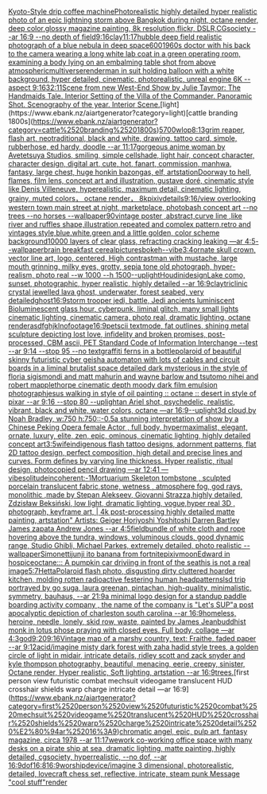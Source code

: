 [Kyoto-Style drip coffee machine](https://www.ebank.nz/aiartgenerator?category=Kyoto-Style%2520drip%2520coffee%2520machine)[Photorealistic highly detailed hyper realistic photo of an epic lightning storm above Bangkok during night,  octane render, deep color,glossy magazine painting, 8k resolution,flickr, DSLR,CGsociety  --ar 16:9 --no depth of field](https://www.ebank.nz/aiartgenerator?category=Photorealistic%2520highly%2520detailed%2520hyper%2520realistic%2520photo%2520of%2520an%2520epic%2520lightning%2520storm%2520above%2520Bangkok%2520during%2520night%2C%2520%2520octane%2520render%2C%2520deep%2520color%2Cglossy%2520magazine%2520painting%2C%25208k%2520resolution%2Cflickr%2C%2520DSLR%2CCGsociety%2520%2520--ar%252016%3A9%2520--no%2520depth%2520of%2520field)[9:16](https://www.ebank.nz/aiartgenerator?category=9%3A16)[clay](https://www.ebank.nz/aiartgenerator?category=clay)[11:17](https://www.ebank.nz/aiartgenerator?category=11%3A17)[hubble deep field realistic photograph of a blue nebula in deep space](https://www.ebank.nz/aiartgenerator?category=hubble%2520deep%2520field%2520realistic%2520photograph%2520of%2520a%2520blue%2520nebula%2520in%2520deep%2520space)[600](https://www.ebank.nz/aiartgenerator?category=600)[1960s doctor with his back to the camera wearing a long white lab coat in a green operating room, examining a body lying on an embalming table shot from above atmospheric](https://www.ebank.nz/aiartgenerator?category=1960s%2520doctor%2520with%2520his%2520back%2520to%2520the%2520camera%2520wearing%2520a%2520long%2520white%2520lab%2520coat%2520in%2520a%2520green%2520operating%2520room%2C%2520examining%2520a%2520body%2520lying%2520on%2520an%2520embalming%2520table%2520shot%2520from%2520above%2520atmospheric)[multiverse](https://www.ebank.nz/aiartgenerator?category=multiverse)[render](https://www.ebank.nz/aiartgenerator?category=render)[man in suit holding balloon with a white background, hyper detailed, cinematic, photorealistic, unreal engine 6K --aspect 9:16](https://www.ebank.nz/aiartgenerator?category=man%2520in%2520suit%2520holding%2520balloon%2520with%2520a%2520white%2520background%2C%2520hyper%2520detailed%2C%2520cinematic%2C%2520photorealistic%2C%2520unreal%2520engine%25206K%2520--aspect%25209%3A16)[32:11](https://www.ebank.nz/aiartgenerator?category=32%3A11)[Scene from new West-End Show by Julie Taymor: The Handmaids Tale. Interior Setting of the Villa of the Commander. Panoramic Shot. Scenography of the year. Interior Scene.](https://www.ebank.nz/aiartgenerator?category=Scene%2520from%2520new%2520West-End%2520Show%2520by%2520Julie%2520Taymor%3A%2520The%2520Handmaids%2520Tale.%2520Interior%2520Setting%2520of%2520the%2520Villa%2520of%2520the%2520Commander.%2520Panoramic%2520Shot.%2520Scenography%2520of%2520the%2520year.%2520Interior%2520Scene.)[light](https://www.ebank.nz/aiartgenerator?category=light)[cattle branding 1800s](https://www.ebank.nz/aiartgenerator?category=cattle%2520branding%25201800s)[5700](https://www.ebank.nz/aiartgenerator?category=5700)[wlop](https://www.ebank.nz/aiartgenerator?category=wlop)[8:13](https://www.ebank.nz/aiartgenerator?category=8%3A13)[grim reaper, flash art, neotraditional, black and white, drawing, tattoo card, simple, rubberhose, ed hardy, doodle --ar 11:17](https://www.ebank.nz/aiartgenerator?category=grim%2520reaper%2C%2520flash%2520art%2C%2520neotraditional%2C%2520black%2520and%2520white%2C%2520drawing%2C%2520tattoo%2520card%2C%2520simple%2C%2520rubberhose%2C%2520ed%2520hardy%2C%2520doodle%2520--ar%252011%3A17)[gorgeous anime woman by Avetetsuya Studios, smiling, simple cellshade, light hair, concept character, character design, digital art, cute, hot, fanart, commission, manhwa, fantasy, large chest, huge honkin bazongas, elf, artstation](https://www.ebank.nz/aiartgenerator?category=gorgeous%2520anime%2520woman%2520by%2520Avetetsuya%2520Studios%2C%2520smiling%2C%2520simple%2520cellshade%2C%2520light%2520hair%2C%2520concept%2520character%2C%2520character%2520design%2C%2520digital%2520art%2C%2520cute%2C%2520hot%2C%2520fanart%2C%2520commission%2C%2520manhwa%2C%2520fantasy%2C%2520large%2520chest%2C%2520huge%2520honkin%2520bazongas%2C%2520elf%2C%2520artstation)[Doorway to hell, flames, film lens, concept art and illustration, gustave doré, cinematic style like Denis Villeneuve, hyperealistic, maximum detail, cinematic lighting, grainy, muted colors， octane render， 8k](https://www.ebank.nz/aiartgenerator?category=Doorway%2520to%2520hell%2C%2520flames%2C%2520film%2520lens%2C%2520concept%2520art%2520and%2520illustration%2C%2520gustave%2520dor%C3%A9%2C%2520cinematic%2520style%2520like%2520Denis%2520Villeneuve%2C%2520hyperealistic%2C%2520maximum%2520detail%2C%2520cinematic%2520lighting%2C%2520grainy%2C%2520muted%2520colors%EF%BC%8C%2520octane%2520render%EF%BC%8C%25208k)[pixiv](https://www.ebank.nz/aiartgenerator?category=pixiv)[details](https://www.ebank.nz/aiartgenerator?category=details)[9:16](https://www.ebank.nz/aiartgenerator?category=9%3A16)[/view overlooking western town main street at night, marketplace, photobash concept art --no trees --no horses --wallpaper](https://www.ebank.nz/aiartgenerator?category=/view%2520overlooking%2520western%2520town%2520main%2520street%2520at%2520night%2C%2520marketplace%2C%2520photobash%2520concept%2520art%2520--no%2520trees%2520--no%2520horses%2520--wallpaper)[90](https://www.ebank.nz/aiartgenerator?category=90)[vintage poster ,abstract,curve line ,like river and ruffles shape,illustration,repeated and complex pattern,retro and vintages style,blue.white,green and a little golden, color scheme background](https://www.ebank.nz/aiartgenerator?category=vintage%2520poster%2520%2Cabstract%2Ccurve%2520line%2520%2Clike%2520river%2520and%2520ruffles%2520shape%2Cillustration%2Crepeated%2520and%2520complex%2520pattern%2Cretro%2520and%2520vintages%2520style%2Cblue.white%2Cgreen%2520and%2520a%2520little%2520golden%2C%2520color%2520scheme%2520background)[10000 layers of clear glass, refracting cracking leaking —ar 4:5](https://www.ebank.nz/aiartgenerator?category=10000%2520layers%2520of%2520clear%2520glass%2C%2520refracting%2520cracking%2520leaking%2520%E2%80%94ar%25204%3A5)[--wallpaper](https://www.ebank.nz/aiartgenerator?category=--wallpaper)[brain breakfast cereal](https://www.ebank.nz/aiartgenerator?category=brain%2520breakfast%2520cereal)[pictures](https://www.ebank.nz/aiartgenerator?category=pictures)[bokeh](https://www.ebank.nz/aiartgenerator?category=bokeh)[--vibe](https://www.ebank.nz/aiartgenerator?category=--vibe)[3:4](https://www.ebank.nz/aiartgenerator?category=3%3A4)[ornate skull crown, vector line art, logo, centered, High contrast](https://www.ebank.nz/aiartgenerator?category=ornate%2520skull%2520crown%2C%2520vector%2520line%2520art%2C%2520logo%2C%2520centered%2C%2520High%2520contrast)[man with mustache, large mouth grinning, milky eyes, grotty, sepia tone old photograph, hyper-realism, photo real --w 1000 --h 1500](https://www.ebank.nz/aiartgenerator?category=man%2520with%2520mustache%2C%2520large%2520mouth%2520grinning%2C%2520milky%2520eyes%2C%2520grotty%2C%2520sepia%2520tone%2520old%2520photograph%2C%2520hyper-realism%2C%2520photo%2520real%2520--w%25201000%2520--h%25201500)[--uplight](https://www.ebank.nz/aiartgenerator?category=--uplight)[Houdini](https://www.ebank.nz/aiartgenerator?category=Houdini)[design](https://www.ebank.nz/aiartgenerator?category=design)[Lake como, sunset, photographic, hyper realistic, highly detailed --ar 16:9](https://www.ebank.nz/aiartgenerator?category=Lake%2520como%2C%2520sunset%2C%2520photographic%2C%2520hyper%2520realistic%2C%2520highly%2520detailed%2520--ar%252016%3A9)[clay](https://www.ebank.nz/aiartgenerator?category=clay)[triclinic crystal jewelled lava ghost, underwater, forest seabed, very detailed](https://www.ebank.nz/aiartgenerator?category=triclinic%2520crystal%2520jewelled%2520lava%2520ghost%2C%2520underwater%2C%2520forest%2520seabed%2C%2520very%2520detailed)[ghost](https://www.ebank.nz/aiartgenerator?category=ghost)[16:9](https://www.ebank.nz/aiartgenerator?category=16%3A9)[storm trooper jedi, battle, Jedi ancients luminiscent Bioluminescent glass hour, cyberpunk, liminal glitch, many small lights cinematic lighting, cinematic camera, photo real, dramatic lighting, octane render](https://www.ebank.nz/aiartgenerator?category=storm%2520trooper%2520jedi%2C%2520battle%2C%2520Jedi%2520ancients%2520luminiscent%2520Bioluminescent%2520glass%2520hour%2C%2520cyberpunk%2C%2520liminal%2520glitch%2C%2520many%2520small%2520lights%2520cinematic%2520lighting%2C%2520cinematic%2520camera%2C%2520photo%2520real%2C%2520dramatic%2520lighting%2C%2520octane%2520render)[asdfghjkl](https://www.ebank.nz/aiartgenerator?category=asdfghjkl)[no](https://www.ebank.nz/aiartgenerator?category=no)[footage](https://www.ebank.nz/aiartgenerator?category=footage)[16:9](https://www.ebank.nz/aiartgenerator?category=16%3A9)[petscii textmode, fat outlines, shining metal sculpture depicting lost love, infidelity and broken promises, post-processed, CBM ascii, PET Standard Code of Information Interchange  --test --ar 9:14 --stop 95 --no text](https://www.ebank.nz/aiartgenerator?category=petscii%2520textmode%2C%2520fat%2520outlines%2C%2520shining%2520metal%2520sculpture%2520depicting%2520lost%2520love%2C%2520infidelity%2520and%2520broken%2520promises%2C%2520post-processed%2C%2520CBM%2520ascii%2C%2520PET%2520Standard%2520Code%2520of%2520Information%2520Interchange%2520%2520--test%2520--ar%25209%3A14%2520--stop%252095%2520--no%2520text)[graffiti ferns in a bottle](https://www.ebank.nz/aiartgenerator?category=graffiti%2520ferns%2520in%2520a%2520bottle)[polaroid of beautiful skinny futuristic cyber geisha automaton with lots of cables and circuit boards in a liminal brutalist space detailed dark mysterious in the style of floria sigismondi and matt mahurin and wayne barlow and tsutomo nihei and robert mapplethorpe cinematic depth moody dark film emulsion photograph](https://www.ebank.nz/aiartgenerator?category=polaroid%2520of%2520beautiful%2520skinny%2520futuristic%2520cyber%2520geisha%2520automaton%2520with%2520lots%2520of%2520cables%2520and%2520circuit%2520boards%2520in%2520a%2520liminal%2520brutalist%2520space%2520detailed%2520dark%2520mysterious%2520in%2520the%2520style%2520of%2520floria%2520sigismondi%2520and%2520matt%2520mahurin%2520and%2520wayne%2520barlow%2520and%2520tsutomo%2520nihei%2520and%2520robert%2520mapplethorpe%2520cinematic%2520depth%2520moody%2520dark%2520film%2520emulsion%2520photograph)[jesus walking in style of oil painting :: octane :: desert in style of pixar --ar 9:16 --stop 80 --uplight](https://www.ebank.nz/aiartgenerator?category=jesus%2520walking%2520in%2520style%2520of%2520oil%2520painting%2520%3A%3A%2520octane%2520%3A%3A%2520desert%2520in%2520style%2520of%2520pixar%2520--ar%25209%3A16%2520--stop%252080%2520--uplight)[an Ariel shot, psychedelic, realistic, vibrant, black and white, water colors, octane —ar 16:9](https://www.ebank.nz/aiartgenerator?category=an%2520Ariel%2520shot%2C%2520psychedelic%2C%2520realistic%2C%2520vibrant%2C%2520black%2520and%2520white%2C%2520water%2520colors%2C%2520octane%2520%E2%80%94ar%252016%3A9)[--uplight](https://www.ebank.nz/aiartgenerator?category=--uplight)[3d cloud,by Noah Bradley, w:750 h:750](https://www.ebank.nz/aiartgenerator?category=3d%2520cloud%2Cby%2520Noah%2520Bradley%2C%2520w%3A750%2520h%3A750)[::-0.5](https://www.ebank.nz/aiartgenerator?category=%3A%3A-0.5)[a stunning interpretation of  show by a Chinese Peking Opera female Actor , full body, hypermaximalist, elegant, ornate, luxury, elite, zen, epic, ominous, cinematic lighting,   highly detailed concept art](https://www.ebank.nz/aiartgenerator?category=a%2520stunning%2520interpretation%2520of%2520%2520show%2520by%2520a%2520Chinese%2520Peking%2520Opera%2520female%2520Actor%2520%2C%2520full%2520body%2C%2520hypermaximalist%2C%2520elegant%2C%2520ornate%2C%2520luxury%2C%2520elite%2C%2520zen%2C%2520epic%2C%2520ominous%2C%2520cinematic%2520lighting%2C%2520%2520%2520highly%2520detailed%2520concept%2520art)[3:5](https://www.ebank.nz/aiartgenerator?category=3%3A5)[wife](https://www.ebank.nz/aiartgenerator?category=wife)[indigenous flash tattoo designs, adornment patterns, flat 2D tattoo design, perfect composition, high detail and precise lines and curves. Form defines by varying line thickness. Hyper realistic, ritual design, photocopied pencil drawing —ar 12:41 —vibe](https://www.ebank.nz/aiartgenerator?category=indigenous%2520flash%2520tattoo%2520designs%2C%2520adornment%2520patterns%2C%2520flat%25202D%2520tattoo%2520design%2C%2520perfect%2520composition%2C%2520high%2520detail%2520and%2520precise%2520lines%2520and%2520curves.%2520Form%2520defines%2520by%2520varying%2520line%2520thickness.%2520Hyper%2520realistic%2C%2520ritual%2520design%2C%2520photocopied%2520pencil%2520drawing%2520%E2%80%94ar%252012%3A41%2520%E2%80%94vibe)[solitude](https://www.ebank.nz/aiartgenerator?category=solitude)[incoherent:-1](https://www.ebank.nz/aiartgenerator?category=incoherent%3A-1)[Mortuarium Skeleton tombstone , sculpted porcelain translucent fabric,stone,  wetness , atmosphere fog, god rays, monolithic ,made by Stepan Alekseev, Giovanni Strazza,highly detailed, Zdzisław Beksiński, low light, dramatic lighting, vogue,hyper real 3D , photograph, keyframe art, | 4k post-processing highly detailed matte painting, artstation"   Artists: Geiger Horiyoshi Yoshitoshi Darren Bartley  James zapata Andrew Jones --ar 4:5](https://www.ebank.nz/aiartgenerator?category=Mortuarium%2520Skeleton%2520tombstone%2520%2C%2520sculpted%2520porcelain%2520translucent%2520fabric%2Cstone%2C%2520%2520wetness%2520%2C%2520atmosphere%2520fog%2C%2520god%2520rays%2C%2520monolithic%2520%2Cmade%2520by%2520Stepan%2520Alekseev%2C%2520Giovanni%2520Strazza%2Chighly%2520detailed%2C%2520Zdzis%C5%82aw%2520Beksi%C5%84ski%2C%2520low%2520light%2C%2520dramatic%2520lighting%2C%2520vogue%2Chyper%2520real%25203D%2520%2C%2520photograph%2C%2520keyframe%2520art%2C%2520%7C%25204k%2520post-processing%2520highly%2520detailed%2520matte%2520painting%2C%2520artstation%22%2520%2520%2520Artists%3A%2520Geiger%2520Horiyoshi%2520Yoshitoshi%2520Darren%2520Bartley%2520%2520James%2520zapata%2520Andrew%2520Jones%2520--ar%25204%3A5)[field](https://www.ebank.nz/aiartgenerator?category=field)[bundle of white cloth and rope hovering above the tundra, windows, voluminous clouds, good dynamic range, Studio Ghibli, Michael Parkes, extremely detailed, photo realistic --wallpaper](https://www.ebank.nz/aiartgenerator?category=bundle%2520of%2520white%2520cloth%2520and%2520rope%2520hovering%2520above%2520the%2520tundra%2C%2520windows%2C%2520voluminous%2520clouds%2C%2520good%2520dynamic%2520range%2C%2520Studio%2520Ghibli%2C%2520Michael%2520Parkes%2C%2520extremely%2520detailed%2C%2520photo%2520realistic%2520--wallpaper)[Simonetti](https://www.ebank.nz/aiartgenerator?category=Simonetti)[junji ito banana from fortnite](https://www.ebank.nz/aiartgenerator?category=junji%2520ito%2520banana%2520from%2520fortnite)[pixiv](https://www.ebank.nz/aiartgenerator?category=pixiv)[moon](https://www.ebank.nz/aiartgenerator?category=moon)[Edward in hospice](https://www.ebank.nz/aiartgenerator?category=Edward%2520in%2520hospice)[octane::](https://www.ebank.nz/aiartgenerator?category=octane%3A%3A)[: A pumpkin car driviing in front of the sea](https://www.ebank.nz/aiartgenerator?category=%3A%2520A%2520pumpkin%2520car%2520driviing%2520in%2520front%2520of%2520the%2520sea)[this is not a real image](https://www.ebank.nz/aiartgenerator?category=this%2520is%2520not%2520a%2520real%2520image)[5:7](https://www.ebank.nz/aiartgenerator?category=5%3A7)[Hetta](https://www.ebank.nz/aiartgenerator?category=Hetta)[Polaroid flash photo, disgusting dirty cluttered hoarder kitchen, molding rotten radioactive festering human head](https://www.ebank.nz/aiartgenerator?category=Polaroid%2520flash%2520photo%2C%2520disgusting%2520dirty%2520cluttered%2520hoarder%2520kitchen%2C%2520molding%2520rotten%2520radioactive%2520festering%2520human%2520head)[patterns](https://www.ebank.nz/aiartgenerator?category=patterns)[lsd trip portrayed by go suga, laura greenan, pintachan, high-quality, minimalistic, symmetry, bauhaus, --ar 21:9](https://www.ebank.nz/aiartgenerator?category=lsd%2520trip%2520portrayed%2520by%2520go%2520suga%2C%2520laura%2520greenan%2C%2520pintachan%2C%2520high-quality%2C%2520minimalistic%2C%2520symmetry%2C%2520bauhaus%2C%2520--ar%252021%3A9)[a minimal logo design for a standup paddle boarding activity company , the name of the company is "Let's SUP"](https://www.ebank.nz/aiartgenerator?category=a%2520minimal%2520logo%2520design%2520for%2520a%2520standup%2520paddle%2520boarding%2520activity%2520company%2520%2C%2520the%2520name%2520of%2520the%2520company%2520is%2520%22Let%27s%2520SUP%22)[a post apocalyptic depiction of charleston south carolina --ar 16:9](https://www.ebank.nz/aiartgenerator?category=a%2520post%2520apocalyptic%2520depiction%2520of%2520charleston%2520south%2520carolina%2520--ar%252016%3A9)[homeless, heroine, needle, lonely, skid row, waste, painted by James Jean](https://www.ebank.nz/aiartgenerator?category=homeless%2C%2520heroine%2C%2520needle%2C%2520lonely%2C%2520skid%2520row%2C%2520waste%2C%2520painted%2520by%2520James%2520Jean)[buddhist monk in lotus phose praying with closed eyes. Full body, collage —ar 4:3](https://www.ebank.nz/aiartgenerator?category=buddhist%2520monk%2520in%2520lotus%2520phose%2520praying%2520with%2520closed%2520eyes.%2520Full%2520body%2C%2520collage%2520%E2%80%94ar%25204%3A3)[god](https://www.ebank.nz/aiartgenerator?category=god)[9:20](https://www.ebank.nz/aiartgenerator?category=9%3A20)[9:16](https://www.ebank.nz/aiartgenerator?category=9%3A16)[Vintage map of a marshy country, text: Fraithe, faded paper --ar 9:12](https://www.ebank.nz/aiartgenerator?category=Vintage%2520map%2520of%2520a%2520marshy%2520country%2C%2520text%3A%2520Fraithe%2C%2520faded%2520paper%2520--ar%25209%3A12)[acid](https://www.ebank.nz/aiartgenerator?category=acid)[/imagine misty dark forest with zaha hadid style trees, a golden circle of light in midair, intricate details, ridley scott and zack snyder and kyle thompson photography, beautiful, menacing, eerie, creepy, sinister, Octane render, Hyper realistic, Soft lighting, artstation --ar 16:9](https://www.ebank.nz/aiartgenerator?category=/imagine%2520misty%2520dark%2520forest%2520with%2520zaha%2520hadid%2520style%2520trees%2C%2520a%2520golden%2520circle%2520of%2520light%2520in%2520midair%2C%2520intricate%2520details%2C%2520ridley%2520scott%2520and%2520zack%2520snyder%2520and%2520kyle%2520thompson%2520photography%2C%2520beautiful%2C%2520menacing%2C%2520eerie%2C%2520creepy%2C%2520sinister%2C%2520Octane%2520render%2C%2520Hyper%2520realistic%2C%2520Soft%2520lighting%2C%2520artstation%2520--ar%252016%3A9)[trees.](https://www.ebank.nz/aiartgenerator?category=trees.)[first person view futuristic combat mechsuit videogame translucent HUD crosshair shields warp charge intricate detail —ar 16:9](https://www.ebank.nz/aiartgenerator?category=first%2520person%2520view%2520futuristic%2520combat%2520mechsuit%2520videogame%2520translucent%2520HUD%2520crosshair%2520shields%2520warp%2520charge%2520intricate%2520detail%2520%E2%80%94ar%252016%3A9)[chromatic angel, epic, pulp art, fantasy magazine, circa 1978 --ar 11:17](https://www.ebank.nz/aiartgenerator?category=chromatic%2520angel%2C%2520epic%2C%2520pulp%2520art%2C%2520fantasy%2520magazine%2C%2520circa%25201978%2520--ar%252011%3A17)[wework co-working office space with many desks on a pirate ship at sea, dramatic lighting, matte painting, highly detailed, cgsociety, hyperrealistic, --no dof, --ar 16:9](https://www.ebank.nz/aiartgenerator?category=wework%2520co-working%2520office%2520space%2520with%2520many%2520desks%2520on%2520a%2520pirate%2520ship%2520at%2520sea%2C%2520dramatic%2520lighting%2C%2520matte%2520painting%2C%2520highly%2520detailed%2C%2520cgsociety%2C%2520hyperrealistic%2C%2520--no%2520dof%2C%2520--ar%252016%3A9)[dof](https://www.ebank.nz/aiartgenerator?category=dof)[16:8](https://www.ebank.nz/aiartgenerator?category=16%3A8)[16:9](https://www.ebank.nz/aiartgenerator?category=16%3A9)[worship](https://www.ebank.nz/aiartgenerator?category=worship)[device](https://www.ebank.nz/aiartgenerator?category=device)[/imagine  3 dimensional, photorealistic, detailed, lovecraft chess set, reflective, intricate, steam punk  Message "cool stuff"](https://www.ebank.nz/aiartgenerator?category=/imagine%2520%25203%2520dimensional%2C%2520photorealistic%2C%2520detailed%2C%2520lovecraft%2520chess%2520set%2C%2520reflective%2C%2520intricate%2C%2520steam%2520punk%2520%2520Message%2520%22cool%2520stuff%22)[render](https://www.ebank.nz/aiartgenerator?category=render)